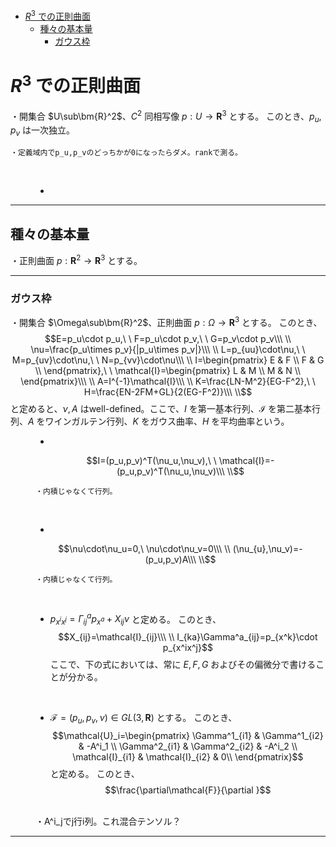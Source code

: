 
- [$R^3$ での正則曲面](#r3-での正則曲面)
  - [種々の基本量](#種々の基本量)
    - [ガウス枠](#ガウス枠)



# $R^3$ での正則曲面

・開集合 $U\sub\bm{R}^2$、$C^2$ 同相写像 $p:U\to\bm{R}^3$ とする。
このとき、$p_u,p_v$ は一次独立。

    ・定義域内でp_u,p_vのどっちかが0になったらダメ。rankで測る。

<dl><dt>




</dt><dd>




<br>

- 

</dd></dl>

---

## 種々の基本量

・正則曲面 $p:\bm{R}^2\to\bm{R}^3$ とする。

---

### ガウス枠



<dl><dt>

・開集合 $\Omega\sub\bm{R}^2$、正則曲面 $p:\Omega\to\bm{R}^3$ とする。
このとき、
$$E=p_u\cdot p_u,\ \ F=p_u\cdot p_v,\ \ G=p_v\cdot p_v\\\ \\
\nu=\frac{p_u\times p_v}{|p_u\times p_v|}\\\ \\
L=p_{uu}\cdot\nu,\ \ M=p_{uv}\cdot\nu,\ \ N=p_{vv}\cdot\nu\\\ \\
I=\begin{pmatrix}
E & F \\
F & G \\
\end{pmatrix},\ \ \mathcal{I}=\begin{pmatrix}
L & M \\
M & N \\  
\end{pmatrix}\\\ \\
A=I^{-1}\mathcal{I}\\\ \\
K=\frac{LN-M^2}{EG-F^2},\ \ H=\frac{EN-2FM+GL}{2(EG-F^2)}\\\ \\$$
と定めると、$\nu,A$ はwell-defined。ここで、$I$ を第一基本行列、$\mathcal{I}$ を第二基本行列、$A$ をワインガルテン行列、$K$ をガウス曲率、$H$ を平均曲率という。
<br>

</dt><dd>

- 
$$I=(p_u,p_v)^T(\nu_u,\nu_v),\ \ \mathcal{I}=-(p_u,p_v)^T(\nu_u,\nu_v)\\\ \\$$

    ・内積じゃなくて行列。
<br>

- 
$$\nu\cdot\nu_u=0,\ \nu\cdot\nu_v=0\\\ \\
(\nu_{u},\nu_v)=-(p_u,p_v)A\\\ \\$$

    ・内積じゃなくて行列。
<br>

- $p_{x^ix^j}=\Gamma^a_{ij}p_{x^a}+X_{ij}\nu$ と定める。
このとき、
$$X_{ij}=\mathcal{I}_{ij}\\\ \\
I_{ka}\Gamma^a_{ij}=p_{x^k}\cdot p_{x^ix^j}$$
ここで、下の式においては、常に $E,F,G$ およびその偏微分で書けることが分かる。
<br>

- $\mathcal{F}=(p_u,p_v,\nu)\in GL(3,\bm{R})$ とする。
このとき、
$$\mathcal{U}_i=\begin{pmatrix}
\Gamma^1_{i1} & \Gamma^1_{i2} & -A^i_1  \\
\Gamma^2_{i1} & \Gamma^2_{i2} & -A^i_2  \\
\mathcal{I}_{i1} & \mathcal{I}_{i2} & 0\\
\end{pmatrix}$$ と定める。
このとき、
$$\frac{\partial\mathcal{F}}{\partial }$$

<br>
    ・A^i_jでj行i列。これ混合テンソル？

</dd></dl>

---




